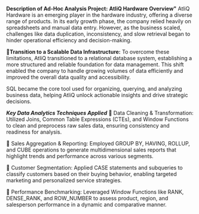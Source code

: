 **Description of Ad-Hoc Analysis Project:**
**AtliQ Hardware Overview"**
AtliQ Hardware is an emerging player in the hardware industry, offering a diverse range of products. In its early growth phase, the company relied heavily on spreadsheets and manual data entry. However, as the business scaled, challenges like data duplication, inconsistency, and slow retrieval began to hinder operational efficiency and decision-making.

**🎯Transition to a Scalable Data Infrastructure:**
To overcome these limitations, AtliQ transitioned to a relational database system, establishing a more structured and reliable foundation for data management. This shift enabled the company to handle growing volumes of data efficiently and improved the overall data quality and accessibility.

SQL became the core tool used for organizing, querying, and analyzing business data, helping AtliQ unlock actionable insights and drive strategic decisions.

**_Key Data Analytics Techniques Applied_**
🔹 Data Cleaning & Transformation:
Utilized Joins, Common Table Expressions (CTEs), and Window Functions to clean and preprocess raw sales data, ensuring consistency and readiness for analysis.

🔹 Sales Aggregation & Reporting:
Employed GROUP BY, HAVING, ROLLUP, and CUBE operations to generate multidimensional sales reports that highlight trends and performance across various segments.

🔹 Customer Segmentation:
Applied CASE statements and subqueries to classify customers based on their buying behavior, enabling targeted marketing and personalized service strategies.

🔹 Performance Benchmarking:
Leveraged Window Functions like RANK, DENSE_RANK, and ROW_NUMBER to assess product, region, and salesperson performance in a dynamic and comparative manner.
